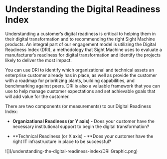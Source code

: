 # Understanding the Digital Readiness Index

Understanding a customer’s digital readiness is critical to helping them in their digital transformation and to recommending the right Sight Machine products. An integral part of our engagement model is utilizing the Digital Readiness Index \(DRI\), a methodology that Sight Machine uses to evaluate a manufacturer’s readiness for digital transformation and identify the projects likely to deliver the most impact.

You can use DRI to identify which organizational and technical assets an enterprise customer already has in place, as well as provide the customer with a roadmap for prioritizing plants, building capabilities, and benchmarking against peers. DRI is also a valuable framework that you can use to help manage customer expectations and set achievable goals that will add value for the customer.

There are two components \(or measurements\) to our Digital Readiness Index:

* **Organizational Readiness \(or Y axis\) -** Does your customer have the necessary institutional support to begin the digital transformation?

* **Technical Readiness \(or X axis\) - **Does your customer have the right IT infrastructure in place to be successful?

![](/understanding-the-digital-readiness-index/DRI Graphic.png)

